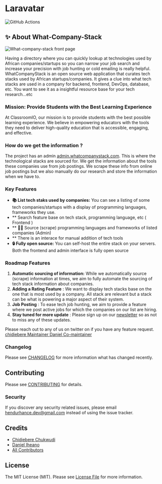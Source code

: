 # Laravatar
![GitHub Actions](https://github.com/amplifiedhq/whatcompstack-BE/actions/workflows/main.yml/badge.svg)

## ✨ About What-Company-Stack

<img alt="What-company-stack front page" src="https://res.cloudinary.com/chidiebere/image/upload/v1703944384/Screenshot_from_2023-12-30_14-52-05.png" />

Having a directory where you can quickly lookup at technologies used by African companies/startups so you can narrow your job search and increase your precision with job hunting or cold emailing is really helpful. WhatCompanyStack is an open source  web application that curates tech stacks used by African startups/companies. It gives a clue into what tech stacks are used in a company for backend, frontend, DevOps, database, etc.
You want to see it as a insightful resource base for your tech research...etc


### Mission: Provide Students with the Best Learning Experience

At ClassroomIO, our mission is to provide students with the best possible learning experience. We believe in empowering educators with the tools they need to deliver high-quality education that is accessible, engaging, and effective.

### How do we get the information  ?
The project has an admin [admin.whatcompanystack.com](admin.whatcompanystack.com). This is where the technological stacks are sourced for. 
We get the information about the tools these companies use from job postings. We scrape these info from online job postings but we also manually do our research and store the information when we have to. 

### Key Features

- **📚 List tech staks used by companies:** You can see a listing of some tech companies/startups with a display of programming languages, frameworks they use. 
- **   Search feature base on tech stack, programming language, etc ( Frontend )
- ** 🧑‍🍳 Source (scrape) programming languages and frameworks of listed companies  (Admin)
- ** There is an interace for manual addition of tech tools
- **🔒 Fully open source:** You can self-host the entire stack on your servers. Both the frontend and admin interface is fully open source

### Roadmap Features

1. **Automatic sourcing of information:** While we automatically source (scrape) information at times, we aim to fully automate the sourcing of tech stack information about companies.
2. **Adding a Rating Feature** : We want to display tech stacks base on the one that is most used by a company. All stack are relevant but a stack can be what is powering a major aspect of their system.
3. **Job Posting** : To ease tech job hunting, we aim to provide a feature where we post active jobs for which the companies on our list are hiring.
4. **Stay tuned for more update** : Please sign up on our [newsletter](https://mailchi.mp/fc7ca4ca9623/what-company-stack-news-letter) so as not to miss any of these updates. 

Please reach out to any of us on twitter on if you have any feature request.
[chidiebere Maintainer ](https://twitter.com/jovial_core) 
[Daniel Co-maintainer ](https://twitter.com/danieliheonu) 

### Changelog

Please see [CHANGELOG](CHANGELOG.md) for more information what has changed recently.

## Contributing

Please see [CONTRIBUTING](CONTRIBUTING.md) for details.

### Security

If you discover any security related issues, please email hendurhance.dev@gmail.com instead of using the issue tracker.

## Credits

-   [Chidiebere Chukwudi](https://github.com/hendurhance)
-   [Daniel Iheano](https://github.com/AbdulHameedAnofi)
-   [All Contributors](../../contributors)

## License

The MIT License (MIT). Please see [License File](LICENSE.md) for more information.
